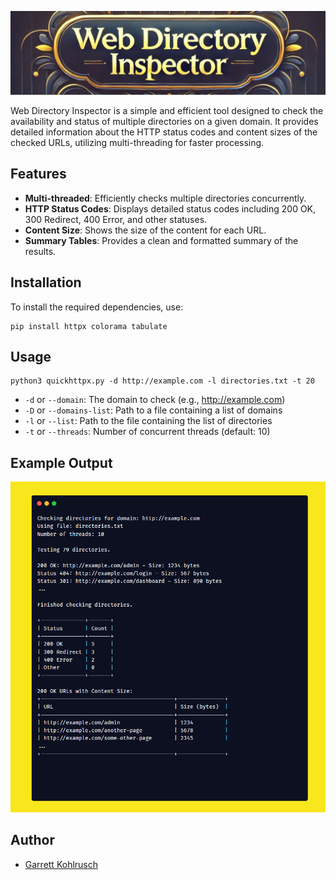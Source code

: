 ![Web Directory Inspector](https://github.com/gkdataio/Web-Directory-Inspector/blob/259ab697255071abfd1e0619fe6c1b42bde4c119/128127389128381289391.png)

Web Directory Inspector is a simple and efficient tool designed to check the availability and status of multiple directories on a given domain. It provides detailed information about the HTTP status codes and content sizes of the checked URLs, utilizing multi-threading for faster processing.

## Features

- **Multi-threaded**: Efficiently checks multiple directories concurrently.
- **HTTP Status Codes**: Displays detailed status codes including 200 OK, 300 Redirect, 400 Error, and other statuses.
- **Content Size**: Shows the size of the content for each URL.
- **Summary Tables**: Provides a clean and formatted summary of the results.

## Installation

To install the required dependencies, use:

```
pip install httpx colorama tabulate
```

## Usage

```
python3 quickhttpx.py -d http://example.com -l directories.txt -t 20
```

- `-d` or `--domain`: The domain to check (e.g., http://example.com)
- `-D` or `--domains-list`: Path to a file containing a list of domains
- `-l` or `--list`: Path to the file containing the list of directories
- `-t` or `--threads`: Number of concurrent threads (default: 10)

## Example Output

![example](https://github.com/gkdataio/Web-Directory-Inspector/blob/f3707388c028a2e41d2fff1227042df586bdfa6a/c2794bc47e196889dc091886fdad24e5.png)

## Author

- [Garrett Kohlrusch](https://www.linkedin.com/in/kohlrusch)
